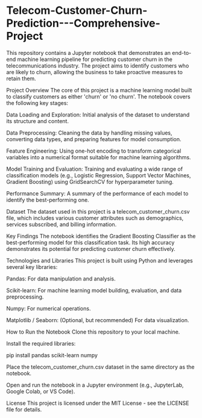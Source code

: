 # Telecom-Customer-Churn-Prediction---Comprehensive-Project
This repository contains a Jupyter notebook that demonstrates an end-to-end machine learning pipeline for predicting customer churn in the telecommunications industry. The project aims to identify customers who are likely to churn, allowing the business to take proactive measures to retain them.

Project Overview
The core of this project is a machine learning model built to classify customers as either 'churn' or 'no churn'. The notebook covers the following key stages:

Data Loading and Exploration: Initial analysis of the dataset to understand its structure and content.

Data Preprocessing: Cleaning the data by handling missing values, converting data types, and preparing features for model consumption.

Feature Engineering: Using one-hot encoding to transform categorical variables into a numerical format suitable for machine learning algorithms.

Model Training and Evaluation: Training and evaluating a wide range of classification models (e.g., Logistic Regression, Support Vector Machines, Gradient Boosting) using GridSearchCV for hyperparameter tuning.

Performance Summary: A summary of the performance of each model to identify the best-performing one.

Dataset
The dataset used in this project is a telecom_customer_churn.csv file, which includes various customer attributes such as demographics, services subscribed, and billing information.

Key Findings
The notebook identifies the Gradient Boosting Classifier as the best-performing model for this classification task. Its high accuracy demonstrates its potential for predicting customer churn effectively.

Technologies and Libraries
This project is built using Python and leverages several key libraries:

Pandas: For data manipulation and analysis.

Scikit-learn: For machine learning model building, evaluation, and data preprocessing.

Numpy: For numerical operations.

Matplotlib / Seaborn: (Optional, but recommended) For data visualization.

How to Run the Notebook
Clone this repository to your local machine.

Install the required libraries:

pip install pandas scikit-learn numpy

Place the telecom_customer_churn.csv dataset in the same directory as the notebook.

Open and run the notebook in a Jupyter environment (e.g., JupyterLab, Google Colab, or VS Code).

License
This project is licensed under the MIT License - see the LICENSE file for details.
